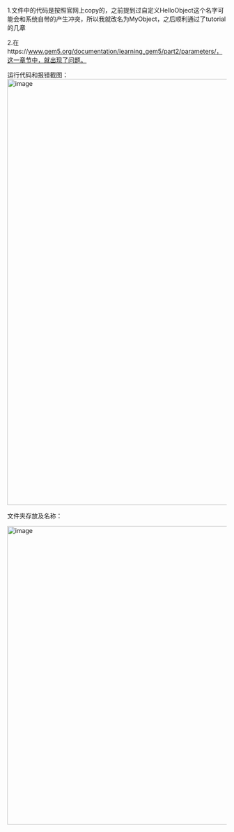 
1.文件中的代码是按照官网上copy的，之前提到过自定义HelloObject这个名字可能会和系统自带的产生冲突，所以我就改名为MyObject，之后顺利通过了tutorial的几章

2.在https://www.gem5.org/documentation/learning_gem5/part2/parameters/，这一章节中，就出现了问题。

运行代码和报错截图：
<img width="976" alt="image" src="https://github.com/HPC-SDC/Gem5-Simobject/assets/150303558/269924fd-0a78-46b8-9c02-b54aa9ed771a">

文件夹存放及名称：

<img width="684" alt="image" src="https://github.com/HPC-SDC/Gem5-Simobject/assets/150303558/2e00f035-f095-4488-9dc2-bf617f9ba2f8">
